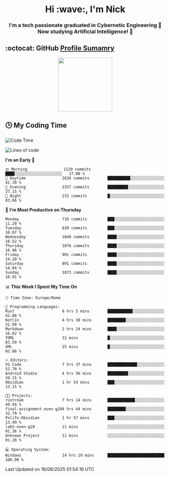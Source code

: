 <h1 align="center">Hi :wave:, I'm Nick</h1>

<h3 align="center">I'm a tech passionate graduated in Cybernetic Engineering 🤖<br>
Now studying Artificial Intelligence! 🧠</h3>


## :octocat: GitHub <a href="https://github.com/vn7n24fzkq/github-profile-summary-cards">Profile Sumamry</a>

<p align="center">
   <img style="height:170px;display:inline-block"  src="http://github-profile-summary-cards.vercel.app/api/cards/profile-details?username=CodeClimberNT&theme=github_dark" />
<!--    <img style="height:170px;display:inline-block"  src="http://github-profile-summary-cards.vercel.app/api/cards/repos-per-language?username=CodeClimberNT&theme=github_dark&exclude=" /> -->
</p>

 ## :clock3: My Coding Time 
 
<!--START_SECTION:waka-->
![Code Time](http://img.shields.io/badge/Code%20Time-669%20hrs%2049%20mins-blue)

![Lines of code](https://img.shields.io/badge/From%20Hello%20World%20I%27ve%20Written-5.6%20million%20lines%20of%20code-blue)

**I'm an Early 🐤** 

```text
🌞 Morning                1129 commits        ████░░░░░░░░░░░░░░░░░░░░░   17.80 % 
🌆 Daytime                2626 commits        ██████████░░░░░░░░░░░░░░░   41.39 % 
🌃 Evening                2357 commits        █████████░░░░░░░░░░░░░░░░   37.15 % 
🌙 Night                  232 commits         █░░░░░░░░░░░░░░░░░░░░░░░░   03.66 % 
```
📅 **I'm Most Productive on Thursday** 

```text
Monday                   716 commits         ███░░░░░░░░░░░░░░░░░░░░░░   11.29 % 
Tuesday                  639 commits         ███░░░░░░░░░░░░░░░░░░░░░░   10.07 % 
Wednesday                1048 commits        ████░░░░░░░░░░░░░░░░░░░░░   16.52 % 
Thursday                 1076 commits        ████░░░░░░░░░░░░░░░░░░░░░   16.96 % 
Friday                   901 commits         ████░░░░░░░░░░░░░░░░░░░░░   14.20 % 
Saturday                 891 commits         ████░░░░░░░░░░░░░░░░░░░░░   14.04 % 
Sunday                   1073 commits        ████░░░░░░░░░░░░░░░░░░░░░   16.91 % 
```


📊 **This Week I Spent My Time On** 

```text
🕑︎ Time Zone: Europe/Rome

💬 Programming Languages: 
Rust                     6 hrs 5 mins        ███████████░░░░░░░░░░░░░░   42.08 % 
Kotlin                   4 hrs 38 mins       ████████░░░░░░░░░░░░░░░░░   31.99 % 
Markdown                 2 hrs 24 mins       ████░░░░░░░░░░░░░░░░░░░░░   16.62 % 
TOML                     31 mins             █░░░░░░░░░░░░░░░░░░░░░░░░   03.59 % 
XML                      25 mins             █░░░░░░░░░░░░░░░░░░░░░░░░   02.88 % 

🔥 Editors: 
VS Code                  7 hrs 37 mins       █████████████░░░░░░░░░░░░   52.70 % 
Android Studio           4 hrs 56 mins       █████████░░░░░░░░░░░░░░░░   34.15 % 
Obsidian                 1 hr 54 mins        ███░░░░░░░░░░░░░░░░░░░░░░   13.15 % 

🐱‍💻 Projects: 
rustream                 7 hrs 14 mins       ████████████░░░░░░░░░░░░░   49.94 % 
final-assignment-even-g284 hrs 44 mins       ████████░░░░░░░░░░░░░░░░░   32.79 % 
PoliTo-Obsidian          1 hr 57 mins        ███░░░░░░░░░░░░░░░░░░░░░░   13.49 % 
lab5-even-g28            11 mins             ░░░░░░░░░░░░░░░░░░░░░░░░░   01.36 % 
Unknown Project          11 mins             ░░░░░░░░░░░░░░░░░░░░░░░░░   01.28 % 

💻 Operating System: 
Windows                  14 hrs 29 mins      █████████████████████████   100.00 % 
```


 Last Updated on 18/06/2025 01:54:16 UTC
<!--END_SECTION:waka-->

